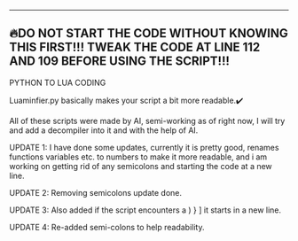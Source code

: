  ------------------------------------------------------------
🔥DO NOT START THE CODE WITHOUT KNOWING THIS FIRST!!!
 TWEAK THE CODE AT LINE 112 AND 109 BEFORE USING THE SCRIPT!!!
 ------------------------------------------------------------

PYTHON TO LUA CODING

Luaminfier.py basically makes your script a bit more readable.✔️

All of these scripts were made by AI, semi-working as of right now,
I will try and add a decompiler into it and with the help of AI.


UPDATE 1: I have done some updates, currently it is pretty good, renames functions variables etc. to numbers to make it more readable, and i am working on getting rid of any semicolons and starting the code at a new line.

UPDATE 2: Removing semicolons update done.

UPDATE 3: Also added if the script encounters a ) } ] it starts in a new line.

UPDATE 4: Re-added semi-colons to help readability.
